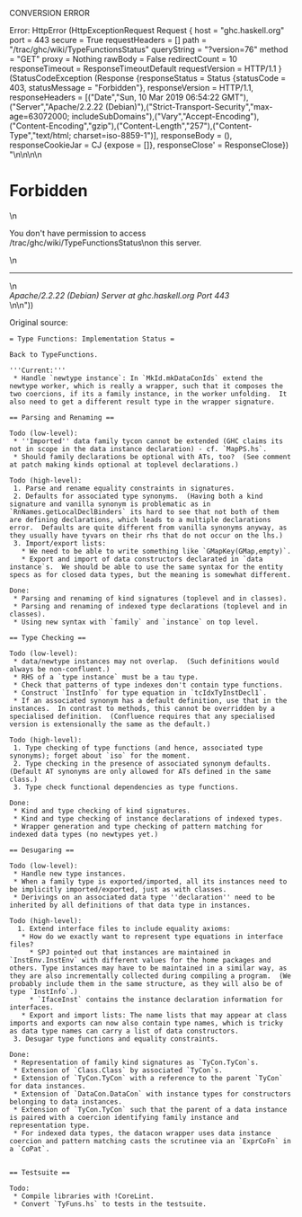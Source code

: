 CONVERSION ERROR

Error: HttpError (HttpExceptionRequest Request {
  host                 = "ghc.haskell.org"
  port                 = 443
  secure               = True
  requestHeaders       = []
  path                 = "/trac/ghc/wiki/TypeFunctionsStatus"
  queryString          = "?version=76"
  method               = "GET"
  proxy                = Nothing
  rawBody              = False
  redirectCount        = 10
  responseTimeout      = ResponseTimeoutDefault
  requestVersion       = HTTP/1.1
}
 (StatusCodeException (Response {responseStatus = Status {statusCode = 403, statusMessage = "Forbidden"}, responseVersion = HTTP/1.1, responseHeaders = [("Date","Sun, 10 Mar 2019 06:54:22 GMT"),("Server","Apache/2.2.22 (Debian)"),("Strict-Transport-Security","max-age=63072000; includeSubDomains"),("Vary","Accept-Encoding"),("Content-Encoding","gzip"),("Content-Length","257"),("Content-Type","text/html; charset=iso-8859-1")], responseBody = (), responseCookieJar = CJ {expose = []}, responseClose' = ResponseClose}) "<!DOCTYPE HTML PUBLIC \"-//IETF//DTD HTML 2.0//EN\">\n<html><head>\n<title>403 Forbidden</title>\n</head><body>\n<h1>Forbidden</h1>\n<p>You don't have permission to access /trac/ghc/wiki/TypeFunctionsStatus\non this server.</p>\n<hr>\n<address>Apache/2.2.22 (Debian) Server at ghc.haskell.org Port 443</address>\n</body></html>\n"))

Original source:

```trac
= Type Functions: Implementation Status =

Back to TypeFunctions.

'''Current:''' 
 * Handle `newtype instance`: In `MkId.mkDataConIds` extend the newtype worker, which is really a wrapper, such that it composes the two coercions, if its a family instance, in the worker unfolding.  It also need to get a different result type in the wrapper signature.

== Parsing and Renaming ==

Todo (low-level):
 * ''Imported'' data family tycon cannot be extended (GHC claims its not in scope in the data instance declaration) - cf. `MapPS.hs`.
 * Should family declarations be optional with ATs, too?  (See comment at patch making kinds optional at toplevel declarations.)

Todo (high-level):
 1. Parse and rename equality constraints in signatures.
 2. Defaults for associated type synonyms.  (Having both a kind signature and vanilla synonym is problematic as in `RnNames.getLocalDeclBinders` its hard to see that not both of them are defining declarations, which leads to a multiple declarations error.  Defaults are quite different from vanilla synonyms anyway, as they usually have tyvars on their rhs that do not occur on the lhs.)
 3. Import/export lists:
   * We need to be able to write something like `GMapKey(GMap,empty)`.
   * Export and import of data constructors declarated in `data instance`s.  We should be able to use the same syntax for the entity specs as for closed data types, but the meaning is somewhat different.

Done:
 * Parsing and renaming of kind signatures (toplevel and in classes).
 * Parsing and renaming of indexed type declarations (toplevel and in classes).
 * Using new syntax with `family` and `instance` on top level.

== Type Checking ==

Todo (low-level):
 * data/newtype instances may not overlap.  (Such definitions would always be non-confluent.)
 * RHS of a `type instance` must be a tau type.
 * Check that patterns of type indexes don't contain type functions.
 * Construct `InstInfo` for type equation in `tcIdxTyInstDecl1`.
 * If an associated synonym has a default definition, use that in the instances.  In contrast to methods, this cannot be overridden by a specialised definition.  (Confluence requires that any specialised version is extensionally the same as the default.)

Todo (high-level):
 1. Type checking of type functions (and hence, associated type synonyms); forget about `iso` for the moment.
 2. Type checking in the presence of associated synonym defaults.  (Default AT synonyms are only allowed for ATs defined in the same class.)
 3. Type check functional dependencies as type functions.

Done: 
 * Kind and type checking of kind signatures.
 * Kind and type checking of instance declarations of indexed types.
 * Wrapper generation and type checking of pattern matching for indexed data types (no newtypes yet.)

== Desugaring ==

Todo (low-level):
 * Handle new type instances.
 * When a family type is exported/imported, all its instances need to be implicitly imported/exported, just as with classes.
 * Derivings on an associated data type ''declaration'' need to be inherited by all definitions of that data type in instances.

Todo (high-level):
  1. Extend interface files to include equality axioms:
   * How do we exactly want to represent type equations in interface files?
     * SPJ pointed out that instances are maintained in `InstEnv.InstEnv` with different values for the home packages and others. Type instances may have to be maintained in a similar way, as they are also incrementally collected during compiling a program.  (We probably include them in the same structure, as they will also be of type `InstInfo`.)
     * `IfaceInst` contains the instance declaration information for interfaces.
   * Export and import lists: The name lists that may appear at class imports and exports can now also contain type names, which is tricky as data type names can carry a list of data constructors.
 3. Desugar type functions and equality constraints.

Done:
 * Representation of family kind signatures as `TyCon.TyCon`s.
 * Extension of `Class.Class` by associated `TyCon`s.
 * Extension of `TyCon.TyCon` with a reference to the parent `TyCon` for data instances.
 * Extension of `DataCon.DataCon` with instance types for constructors belonging to data instances.
 * Extension of `TyCon.TyCon` such that the parent of a data instance is paired with a coercion identifying family instance and representation type.
 * For indexed data types, the datacon wrapper uses data instance coercion and pattern matching casts the scrutinee via an `ExprCoFn` in a `CoPat`.


== Testsuite ==

Todo:
 * Compile libraries with !CoreLint.
 * Convert `TyFuns.hs` to tests in the testsuite.
```
